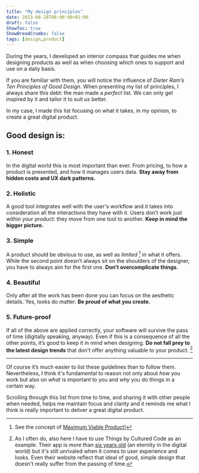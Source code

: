 ```yaml
---
title: "My design principles"
date: 2023-08-28T08:00:00+01:00
draft: false
ShowToc: true
ShowBreadCrumbs: false
tags: [design,product]
---
```


During the years, I developed an interior compass that guides me when designing products as well as when choosing which ones to support and use on a daily basis.

If you are familiar with them, you will notice the influence of *Dieter Ram’s Ten Principles of Good Design*. 
When presenting my list of principles, I always share this debt: the man made a *perfect* list. We can only get inspired by it and tailor it to suit *us* better.

In my case, I made this list focusing on what it takes, in my opinion, to create a great digital product.

## Good design is:

### 1. Honest

In the digital world this is most important than ever. From pricing, to how a product is presented, and how it manages users data. **Stay away from hidden costs and UX dark patterns.**

### 2. Holistic

A good tool integrates well with the user's workflow and it takes into consideration all the interactions they have with it. Users don’t work just within your product: they move from one tool to another. **Keep in mind the bigger picture.**

### 3. Simple

A product should be obvious to use, as well as *limited* [^1] in what it offers. While the second point doesn’t always sit on the shoulders of the designer, you have to always aim for the first one. **Don’t overcomplicate things.**

### 4. Beautiful 

Only after all the work has been done you can focus on the aesthetic details. Yes, looks do matter. **Be proud of what you create.**

### 5. Future-proof

If all of the above are applied correctly, your software will survive the pass of time (digitally speaking, anyway). Even if this is a consequence of all the other points, it’s good to keep it in mind when designing. **Do not fall prey to the latest design trends** that don’t offer anything valuable to your product. [^2]

---

Of course it’s much easier to list these guidelines than to follow them. Nevertheless, I think it's fundamental to reason not only about *how* you work but also on *what* is important to you and *why* you do things in a certain way.

Scrolling through this list from time to time, and sharing it with other people when needed, helps me maintain focus and clarity and it reminds me what I think is really important to deliver a great digital product. 

[^1]: See the concept of [Maximum Viable Product](https://iamfran.com/posts/2023/01/maximum-viable-product/)]
[^2]: As I often do, also here I have to use Things by Cultured Code as an example. Their app is more than [six years old](https://culturedcode.com/things/blog/2017/05/meet-the-all-new-things/) (an eternity in the digital world) but it's still unrivaled when it comes to user experience and looks. Even their website reflect that ideal of good, simple design that doesn't really suffer from the passing of time.